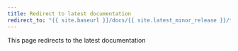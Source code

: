 ```yaml
---
title: Redirect to latest documentation
redirect_to: "{{ site.baseurl }}/docs/{{ site.latest_minor_release }}/troubleshooting/advanced"
---
```


This page redirects to the latest documentation
